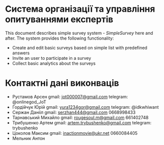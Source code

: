 # Система організації та управління опитуваннями експертів

This document describes simple survey system - _SimpleSurvey_ here and after. The system provides the following functionality:
* Create and edit basic surveys based on simple list with predefined answers
* Invite an user to participate in a survey
* Collect basic analytics about the surveys

# Контактні дані виконваців

* Рустамов Арсен gmail: jot000007@gmail.com telegram: @onlinegod_JoT
* Гордійчук Юрій gmail: yura1234gor@gmail.com telegram: @idkwhiwant
* Сержан Данііл gmail: serzhan444@gmail.com 0668998433
* Тарнавський Михайло gmail: rougesoul.m@gmail.com 661402748
* Трибушенко Артем gmail: artem.trybushenko@gmail.com telegram: trybushenko
* Цоколов Максим gmail: inactionmovie@ukr.net 0660084405
* Мельник Антон 


